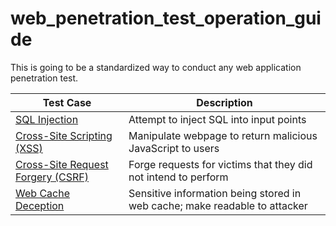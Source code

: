 # web_penetration_test_operation_guide
This is going to be a standardized way to conduct any web application penetration test.


| Test Case | Description |
|-----------|-------------|
|[SQL Injection](/attack_info/sql_injection.md)| Attempt to inject SQL into input points|
|[Cross-Site Scripting (XSS)](/attack_info/xss.md)| Manipulate webpage to return malicious JavaScript to users| 
|[Cross-Site Request Forgery (CSRF)](/attack_info/csrf.md)| Forge requests for victims that they did not intend to perform|
|[Web Cache Deception](/attack_info/web_cache_deception.md)| Sensitive information being stored in web cache; make readable to attacker|
